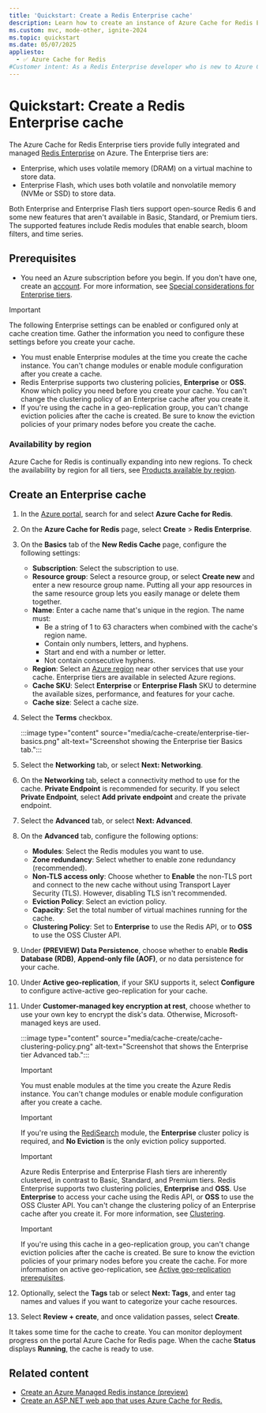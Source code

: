 ```yaml
---
title: 'Quickstart: Create a Redis Enterprise cache'
description: Learn how to create an instance of Azure Cache for Redis Enterprise.
ms.custom: mvc, mode-other, ignite-2024
ms.topic: quickstart
ms.date: 05/07/2025
appliesto:
  - ✅ Azure Cache for Redis
#Customer intent: As a Redis Enterprise developer who is new to Azure Cache for Redis, I want to create a new cache in the Enterprise tier of Azure Cache for Redis.
---
```


# Quickstart: Create a Redis Enterprise cache

The Azure Cache for Redis Enterprise tiers provide fully integrated and managed [Redis Enterprise](https://redislabs.com/redis-enterprise/) on Azure. The Enterprise tiers are:

- Enterprise, which uses volatile memory (DRAM) on a virtual machine to store data.
- Enterprise Flash, which uses both volatile and nonvolatile memory (NVMe or SSD) to store data.

Both Enterprise and Enterprise Flash tiers support open-source Redis 6 and some new features that aren't available in Basic, Standard, or Premium tiers. The supported features include Redis modules that enable search, bloom filters, and time series.

## Prerequisites

- You need an Azure subscription before you begin. If you don't have one, create an [account](https://azure.microsoft.com/). For more information, see [Special considerations for Enterprise tiers](cache-overview.md#special-considerations-for-enterprise-tiers).

> [!IMPORTANT]
> The following Enterprise settings can be enabled or configured only at cache creation time. Gather the information you need to configure these settings before you create your cache.
> 
> - You must enable Enterprise modules at the time you create the cache instance. You can't change modules or enable module configuration after you create a cache.
> - Redis Enterprise supports two clustering policies, **Enterprise** or **OSS**. Know which policy you need before you create your cache. You can't change the clustering policy of an Enterprise cache after you create it.
> - If you're using the cache in a geo-replication group, you can't change eviction policies after the cache is created. Be sure to know the eviction policies of your primary nodes before you create the cache.

### Availability by region

Azure Cache for Redis is continually expanding into new regions. To check the availability by region for all tiers, see [Products available by region](https://azure.microsoft.com/global-infrastructure/services/?products=redis-cache&regions=all).

## Create an Enterprise cache

1. In the [Azure portal](https://portal.azure.com), search for and select **Azure Cache for Redis**.
1. On the **Azure Cache for Redis** page, select **Create** > **Redis Enterprise**.
1. On the **Basics** tab of the **New Redis Cache** page, configure the following settings:

   - **Subscription**: Select the subscription to use.
   - **Resource group**: Select a resource group, or select **Create new** and enter a new resource group name. Putting all your app resources in the same resource group lets you easily manage or delete them together.
   - **Name**: Enter a cache name that's unique in the region. The name must:
     - Be a string of 1 to 63 characters when combined with the cache's region name.
     - Contain only numbers, letters, and hyphens.
     - Start and end with a number or letter.
     - Not contain consecutive hyphens.
   - **Region**: Select an [Azure region](https://azure.microsoft.com/regions/) near other services that use your cache. Enterprise tiers are available in selected Azure regions.
   - **Cache SKU**: Select **Enterprise** or **Enterprise Flash** SKU to determine the available sizes, performance, and features for your cache.
   - **Cache size**: Select a cache size.

1. Select the **Terms** checkbox.

   :::image type="content" source="media/cache-create/enterprise-tier-basics.png" alt-text="Screenshot showing the Enterprise tier Basics tab.":::

1. Select the **Networking** tab, or select **Next: Networking**.
1. On the **Networking** tab, select a connectivity method to use for the cache. **Private Endpoint** is recommended for security. If you select **Private Endpoint**, select **Add private endpoint** and create the private endpoint.
1. Select the **Advanced** tab, or select **Next: Advanced**.
1. On the **Advanced** tab, configure the following options:
   - **Modules**: Select the Redis modules you want to use.
   - **Zone redundancy**: Select whether to enable zone redundancy (recommended).
   - **Non-TLS access only**: Choose whether to **Enable** the non-TLS port and connect to the new cache without using Transport Layer Security (TLS). However, disabling TLS isn't recommended.
   - **Eviction Policy**: Select an eviction policy.
   - **Capacity**: Set the total number of virtual machines running for the cache.
   - **Clustering Policy**: Set to **Enterprise** to use the Redis API, or to **OSS** to use the OSS Cluster API.
1. Under **(PREVIEW) Data Persistence**, choose whether to enable **Redis Database (RDB)**, **Append-only file (AOF)**, or no data persistence for your cache.
1. Under **Active geo-replication**, if your SKU supports it, select **Configure** to configure active-active geo-replication for your cache.
1. Under **Customer-managed key encryption at rest**, choose whether to use your own key to encrypt the disk's data. Otherwise, Microsoft-managed keys are used.

   :::image type="content" source="media/cache-create/cache-clustering-policy.png" alt-text="Screenshot that shows the Enterprise tier Advanced tab.":::

   > [!IMPORTANT]
   > You must enable modules at the time you create the Azure Redis instance. You can't change modules or enable module configuration after you create a cache.
   >

   > [!IMPORTANT]
   > If you're using the [RediSearch](../redis/redis-modules.md#redisearch) module, the **Enterprise** cluster policy is required, and **No Eviction** is the only eviction policy supported.

   > [!IMPORTANT]
   > Azure Redis Enterprise and Enterprise Flash tiers are inherently clustered, in contrast to Basic, Standard, and Premium tiers. Redis Enterprise supports two clustering policies, **Enterprise** and **OSS**. Use **Enterprise** to access your cache using the Redis API, or **OSS** to use the OSS Cluster API. You can't change the clustering policy of an Enterprise cache after you create it. For more information, see [Clustering](../redis/architecture.md#clustering).

   > [!IMPORTANT]
   >  If you're using this cache in a geo-replication group, you can't change eviction policies after the cache is created. Be sure to know the eviction policies of your primary nodes before you create the cache. For more information on active geo-replication, see [Active geo-replication prerequisites](cache-how-to-active-geo-replication.md#active-geo-replication-prerequisites).

1. Optionally, select the **Tags** tab or select **Next: Tags**, and enter tag names and values if you want to categorize your cache resources.

1. Select **Review + create**, and once validation passes, select **Create**.

It takes some time for the cache to create. You can monitor deployment progress on the portal Azure Cache for Redis page. When the cache **Status** displays **Running**, the cache is ready to use.

## Related content

- [Create an Azure Managed Redis instance (preview)](../redis/quickstart-create-managed-redis.md)
- [Create an ASP.NET web app that uses Azure Cache for Redis.](../redis/web-app-cache-howto.md)

